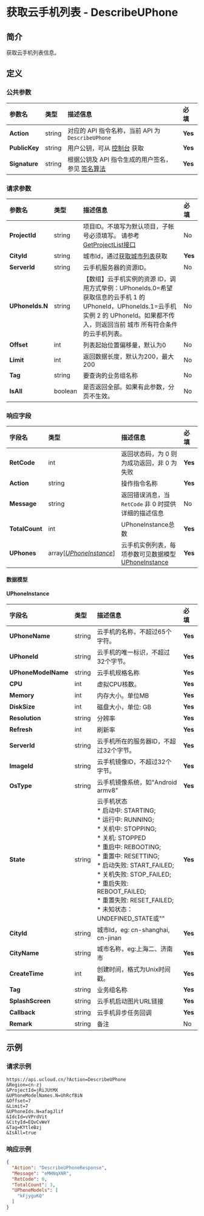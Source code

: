 # 获取云手机列表 - DescribeUPhone

## 简介

获取云手机列表信息。









## 定义

### 公共参数

| 参数名 | 类型 | 描述信息 | 必填 |
|:---|:---|:---|:---|
| **Action**     | string  | 对应的 API 指令名称，当前 API 为 `DescribeUPhone`                        | **Yes** |
| **PublicKey**  | string  | 用户公钥，可从 [控制台](https://console.ucloud.cn/uapi/apikey) 获取                                             | **Yes** |
| **Signature**  | string  | 根据公钥及 API 指令生成的用户签名，参见 [签名算法](api/summary/signature.md)  | **Yes** |

### 请求参数

| 参数名 | 类型 | 描述信息 | 必填 |
|:---|:---|:---|:---|
| **ProjectId** | string | 项目ID。不填写为默认项目，子帐号必须填写。 请参考[GetProjectList接口](https://docs.ucloud.cn/api/summary/get_project_list) |No|
| **CityId** | string | 城市Id，通过[获取城市列表](#DescribeUPhoneCities)获取 |**Yes**|
| **ServerId** | string | 云手机服务器的资源ID。 |No|
| **UPhoneIds.N** | string | 【数组】云手机实例的资源 ID，调用方式举例：UPhoneIds.0=希望获取信息的云手机 1 的 UPhoneId，UPhoneIds.1=云手机实例 2 的 UPhoneId。如果都不传入，则返回当前 城市 所有符合条件的云手机列表。 |No|
| **Offset** | int | 列表起始位置偏移量，默认为0 |No|
| **Limit** | int | 返回数据长度，默认为200，最大200 |No|
| **Tag** | string | 要查询的业务组名称 |No|
| **IsAll** | boolean | 是否返回全部。如果有此参数，分页不生效。 |No|

### 响应字段

| 字段名 | 类型 | 描述信息 | 必填 |
|:---|:---|:---|:---|
| **RetCode** | int | 返回状态码，为 0 则为成功返回，非 0 为失败 |**Yes**|
| **Action** | string | 操作指令名称 |**Yes**|
| **Message** | string | 返回错误消息，当 `RetCode` 非 0 时提供详细的描述信息 |No|
| **TotalCount** | int | UPhoneInstance总数 |**Yes**|
| **UPhones** | array[[*UPhoneInstance*](#UPhoneInstance)] | 云手机实例列表，每项参数可见数据模型 [UPhoneInstance](#UPhoneInstance) |**Yes**|

#### 数据模型


#### UPhoneInstance

| 字段名 | 类型 | 描述信息 | 必填 |
|:---|:---|:---|:---|
| **UPhoneName** | string | 云手机的名称，不超过65个字符。 |**Yes**|
| **UPhoneId** | string | 云手机的唯一标识，不超过32个字节。 |**Yes**|
| **UPhoneModelName** | string | 云手机规格名称 |**Yes**|
| **CPU** | int | 虚拟CPU核数。 |**Yes**|
| **Memory** | int | 内存大小。单位MB |**Yes**|
| **DiskSize** | int | 磁盘大小，单位: GB |**Yes**|
| **Resolution** | string | 分辨率 |**Yes**|
| **Refresh** | int | 刷新率 |**Yes**|
| **ServerId** | string | 云手机所在的服务器ID，不超过32个字节。 |**Yes**|
| **ImageId** | string | 云手机镜像ID，不超过32个字节。 |**Yes**|
| **OsType** | string | 云手机镜像系统，如"Android armv8" |**Yes**|
| **State** | string | 云手机状态<br />* 启动中: STARTING; <br />* 运行中: RUNNING; <br />* 关机中: STOPPING; <br />* 关机: STOPPED <br />* 重启中: REBOOTING; <br />* 重置中: RESETTING; <br />* 启动失败: START_FAILED; <br />* 关机失败: STOP_FAILED; <br />* 重启失败: REBOOT_FAILED; <br />* 重置失败: RESET_FAILED; <br />* 未知状态：UNDEFINED_STATE或"" |**Yes**|
| **CityId** | string | 城市Id，eg: cn-shanghai, cn-jinan |**Yes**|
| **CityName** | string | 城市名称，eg:上海二、济南市 |**Yes**|
| **CreateTime** | int | 创建时间，格式为Unix时间戳。 |**Yes**|
| **Tag** | string | 业务组名称<br /> |**Yes**|
| **SplashScreen** | string | 云手机启动图片URL链接 |**Yes**|
| **Callback** | string | 云手机异步任务回调 |**Yes**|
| **Remark** | string | 备注 |No|

## 示例

### 请求示例
    
```
https://api.ucloud.cn/?Action=DescribeUPhone
&Region=cn-zj
&ProjectId=jRiJUtMX
&UPhoneModelNames.N=UhRcfBiN
&Offset=7
&Limit=7
&UPhoneIds.N=afagJlif
&IdcId=vVPrdVit
&CityId=EQvCvWeY
&Tag=KYtleBzj
&IsAll=true
```

### 响应示例
    
```json
{
  "Action": "DescribeUPhoneResponse",
  "Message": "eMHNqXNR",
  "RetCode": 0,
  "TotalCount": 3,
  "UPhoneModels": [
    "kFjyguKQ"
  ]
}
```





